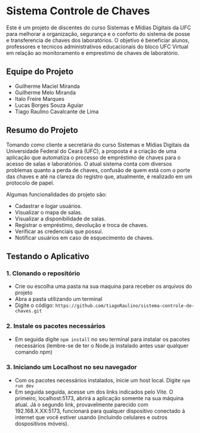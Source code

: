 # Sistema Controle de Chaves
Este é um projeto de discentes do curso Sistemas e Mídias Digitais da UFC para melhorar a organização, segurança e o conforto do sistema de posse e transferencia de chaves dos laboratórios. O objetivo é beneficiar alunos, professores e tecnicos administrativos educacionais do bloco UFC Virtual em relação ao monitoramento e emprestimo de chaves de laboratório.

## Equipe do Projeto
* Guilherme Maciel Miranda
* Guilherme Melo Miranda
* Italo Freire Marques
* Lucas Borges Souza Aguiar
* Tiago Raulino Cavalcante de Lima

## Resumo do Projeto
Tomando como cliente a secretária do curso Sistemas e Mídias Digitais da Universidade Federal do Ceará (UFC), a proposta é a criação de uma aplicação que automatiza o processo de empréstimo de chaves para o acesso de salas e laboratórios. O atual sistema conta com diversos problemas quanto a perda de chaves, confusão de quem está com o porte das chaves e até na clareza do registro que, atualmente, é realizado em um protocolo de papel.

Algumas funcionalidades do projeto são:
* Cadastrar e logar usuários.
* Visualizar o mapa de salas.
* Visualizar a disponibilidade de salas.
* Registrar o empréstimo, devolução e troca de chaves.
* Verificar as credenciais que possui.
* Notificar usuários em caso de esquecimento de chaves.

## Testando o Aplicativo 

### 1. Clonando o repositório
* Crie ou escolha uma pasta na sua maquina para receber os arquivos do projeto
* Abra a pasta utilizando um terminal
* Digite o código: `https://github.com/tiagoRaulino/sistema-controle-de-chaves.git`
  
### 2. Instale os pacotes necessários
* Em seguida digite `npm install` no seu terminal para instalar os pacotes necessários (lembre-se de ter o Node.js instalado antes usar qualquer comando npm)

### 3. Iniciando um Localhost no seu navegador
* Com os pacotes necessários instalados, inicie um host local. Digite `npm run dev`
* Em seguida seguida, acesse um dos links indicados pelo Vite. O primeiro, localhost:5173, abrirá a aplicação somente na sua máquina atual. Já o segundo link, provavelmente parecido com 192.168.X.XX:5173, funcionará para qualquer dispositivo conectado à internet que você estiver usando (incluindo celulares e outros dospositivos móveis).

